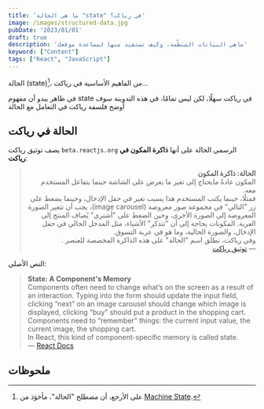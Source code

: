 ```yaml
---
title: 'ما هي الحالة "state" في رياكت؟'
image: /images/structured-data.jpg
pubDate: '2023/01/01'
draft: true
description: 'ماهي البيانات المنظّمة، وكيف تستفيد منها لمساعدة موقعك'
keyword: ["Content"]
tags: ["React", "JavaScript"]
---
```


الحالة (state)[^1]،
من الفاهيم الأساسية في رياكت...

في ظاهر يبدو أن مفهوم state 
في رياكت سهلًا، لكن ليس تمامًا، في هذه التدوينة سوف أوضح
فلسفة رياكت في التعامل مع الحالة


## الحالة في رياكت
يصف توثيق رياكت `beta.reactjs.org` الرسمي
الحالة على أنها 
**ذاكرة المكون في رياكت**:


<div lang="ar" dir="rtl">

>   **الحالة: ذاكرة المكون**<br/>
> المكون عادةً مايحتاج إلى تغير ما يعرض على الشاشة حينما يتفاعل المستخدم معه.<br/>
> فمثلًا، حينما يكتب المستخدم هذا يسبب تغير
> في حقل الإدخال، وحينما يضغط على زر "التالي" في 
> مجموعة صور معروضة (image carousel)،
> يجب أن تتغير الصورة المعروضة إلى الصورة الأخرى، 
> وحين الضغط على "أشتري" يُضاف المنتج إلى العربة.
> المكونات بحاجة إلى أن "تتذكر" الأشياء، مثل المدخل الحالي في حقل الإدخال، والصورة الحالية، وما هو في عربة التسوق.<br/>
> وفي رياكت، نطلق اسم "الحالة" على هذه الذاكرة المخصصة للعنصر .
><br/> — [توثيق رياكت](https://beta.reactjs.org/learn/state-a-components-memory)

</div>

النص الأصلي:

<div lang="en">

> **State: A Component's Memory**<br/>
> Components often need to change what’s on the screen as a result of an interaction.
> Typing into the form should update the input field, clicking “next” on an image carousel should change which image is displayed, clicking “buy” should put a product in the shopping cart.<br/>
> Components need to “remember” things: the current input value, the current image, the shopping cart.<br/> In React, this kind of component-specific memory is called state.
><br/> — [React Docs](https://beta.reactjs.org/learn/state-a-components-memory)

</div>

## ملحوظات

[^1]: على الأرجع، أن مصطلح "الحالة"، مأخؤذ من [Machine State](https://swr.vercel.app/docs/advanced/understanding#state-machine).
